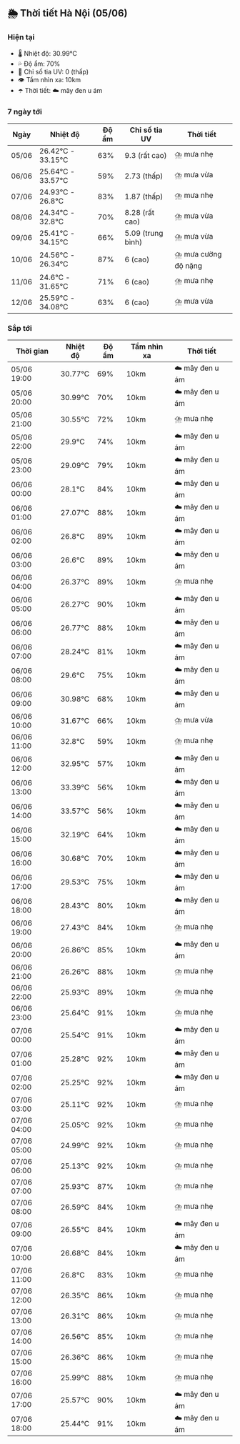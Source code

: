 ## 🌦️ Thời tiết Hà Nội (05/06)

### Hiện tại

- 🌡️ Nhiệt độ: 30.99℃
- 💦 Độ ẩm: 70%
- 🌟 Chỉ số tia UV: 0 (thấp)
- 👁️ Tầm nhìn xa: 10km
- ☂️ Thời tiết: ☁️ mây đen u ám

### 7 ngày tới

| Ngày | Nhiệt độ | Độ ẩm | Chỉ số tia UV | Thời tiết |
| --- | --- | --- | --- | --- |
| 05/06 | 26.42℃ - 33.15℃ | 63% | 9.3 (rất cao) | ⛈️ mưa nhẹ |
| 06/06 | 25.64℃ - 33.57℃ | 59% | 2.73 (thấp) | ⛈️ mưa vừa |
| 07/06 | 24.93℃ - 26.8℃ | 83% | 1.87 (thấp) | ⛈️ mưa nhẹ |
| 08/06 | 24.34℃ - 32.8℃ | 70% | 8.28 (rất cao) | ⛈️ mưa vừa |
| 09/06 | 25.41℃ - 34.15℃ | 66% | 5.09 (trung bình) | ⛈️ mưa vừa |
| 10/06 | 24.56℃ - 26.34℃ | 87% | 6 (cao) | ⛈️ mưa cường độ nặng |
| 11/06 | 24.6℃ - 31.65℃ | 71% | 6 (cao) | ⛈️ mưa nhẹ |
| 12/06 | 25.59℃ - 34.08℃ | 63% | 6 (cao) | ⛈️ mưa vừa |

### Sắp tới

| Thời gian | Nhiệt độ | Độ ẩm | Tầm nhìn xa | Thời tiết |
| --- | --- | --- | --- | --- |
| 05/06 19:00 | 30.77℃ | 69% | 10km | ☁️ mây đen u ám |
| 05/06 20:00 | 30.99℃ | 70% | 10km | ☁️ mây đen u ám |
| 05/06 21:00 | 30.55℃ | 72% | 10km | ⛈️ mưa nhẹ |
| 05/06 22:00 | 29.9℃ | 74% | 10km | ☁️ mây đen u ám |
| 05/06 23:00 | 29.09℃ | 79% | 10km | ☁️ mây đen u ám |
| 06/06 00:00 | 28.1℃ | 84% | 10km | ☁️ mây đen u ám |
| 06/06 01:00 | 27.07℃ | 88% | 10km | ☁️ mây đen u ám |
| 06/06 02:00 | 26.8℃ | 89% | 10km | ☁️ mây đen u ám |
| 06/06 03:00 | 26.6℃ | 89% | 10km | ☁️ mây đen u ám |
| 06/06 04:00 | 26.37℃ | 89% | 10km | ⛈️ mưa nhẹ |
| 06/06 05:00 | 26.27℃ | 90% | 10km | ☁️ mây đen u ám |
| 06/06 06:00 | 26.77℃ | 88% | 10km | ☁️ mây đen u ám |
| 06/06 07:00 | 28.24℃ | 81% | 10km | ☁️ mây đen u ám |
| 06/06 08:00 | 29.6℃ | 75% | 10km | ☁️ mây đen u ám |
| 06/06 09:00 | 30.98℃ | 68% | 10km | ☁️ mây đen u ám |
| 06/06 10:00 | 31.67℃ | 66% | 10km | ⛈️ mưa vừa |
| 06/06 11:00 | 32.8℃ | 59% | 10km | ⛈️ mưa nhẹ |
| 06/06 12:00 | 32.95℃ | 57% | 10km | ☁️ mây đen u ám |
| 06/06 13:00 | 33.39℃ | 56% | 10km | ☁️ mây đen u ám |
| 06/06 14:00 | 33.57℃ | 56% | 10km | ☁️ mây đen u ám |
| 06/06 15:00 | 32.19℃ | 64% | 10km | ☁️ mây đen u ám |
| 06/06 16:00 | 30.68℃ | 70% | 10km | ☁️ mây đen u ám |
| 06/06 17:00 | 29.53℃ | 75% | 10km | ☁️ mây đen u ám |
| 06/06 18:00 | 28.43℃ | 80% | 10km | ☁️ mây đen u ám |
| 06/06 19:00 | 27.43℃ | 84% | 10km | ⛈️ mưa nhẹ |
| 06/06 20:00 | 26.86℃ | 85% | 10km | ☁️ mây đen u ám |
| 06/06 21:00 | 26.26℃ | 88% | 10km | ⛈️ mưa nhẹ |
| 06/06 22:00 | 25.93℃ | 89% | 10km | ⛈️ mưa nhẹ |
| 06/06 23:00 | 25.64℃ | 91% | 10km | ⛈️ mưa nhẹ |
| 07/06 00:00 | 25.54℃ | 91% | 10km | ☁️ mây đen u ám |
| 07/06 01:00 | 25.28℃ | 92% | 10km | ☁️ mây đen u ám |
| 07/06 02:00 | 25.25℃ | 92% | 10km | ☁️ mây đen u ám |
| 07/06 03:00 | 25.11℃ | 92% | 10km | ⛈️ mưa nhẹ |
| 07/06 04:00 | 25.05℃ | 92% | 10km | ⛈️ mưa nhẹ |
| 07/06 05:00 | 24.99℃ | 92% | 10km | ⛈️ mưa nhẹ |
| 07/06 06:00 | 25.13℃ | 92% | 10km | ⛈️ mưa nhẹ |
| 07/06 07:00 | 25.93℃ | 87% | 10km | ⛈️ mưa nhẹ |
| 07/06 08:00 | 26.59℃ | 84% | 10km | ⛈️ mưa nhẹ |
| 07/06 09:00 | 26.55℃ | 84% | 10km | ☁️ mây đen u ám |
| 07/06 10:00 | 26.68℃ | 84% | 10km | ☁️ mây đen u ám |
| 07/06 11:00 | 26.8℃ | 83% | 10km | ⛈️ mưa nhẹ |
| 07/06 12:00 | 26.35℃ | 86% | 10km | ⛈️ mưa nhẹ |
| 07/06 13:00 | 26.31℃ | 86% | 10km | ⛈️ mưa nhẹ |
| 07/06 14:00 | 26.56℃ | 85% | 10km | ⛈️ mưa nhẹ |
| 07/06 15:00 | 26.36℃ | 86% | 10km | ⛈️ mưa nhẹ |
| 07/06 16:00 | 25.99℃ | 88% | 10km | ⛈️ mưa nhẹ |
| 07/06 17:00 | 25.57℃ | 90% | 10km | ☁️ mây đen u ám |
| 07/06 18:00 | 25.44℃ | 91% | 10km | ☁️ mây đen u ám |
